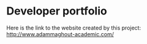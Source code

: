 # Developer portfolio

Here is the link to the website created by this project: http://www.adammaghout-academic.com/
